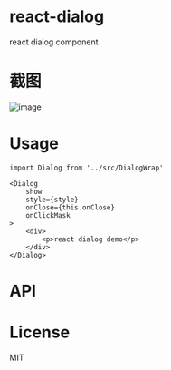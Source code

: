 # react-dialog
react dialog component

# 截图
![image](https://github.com/yongbingz/react-dialog/blob/master/demo/screenshot/1.png)

# Usage
```
import Dialog from '../src/DialogWrap'

<Dialog
	show
	style={style} 
	onClose={this.onClose}
	onClickMask
>
	<div>
		<p>react dialog demo</p>
	</div>
</Dialog>

```

# API


# License
MIT
